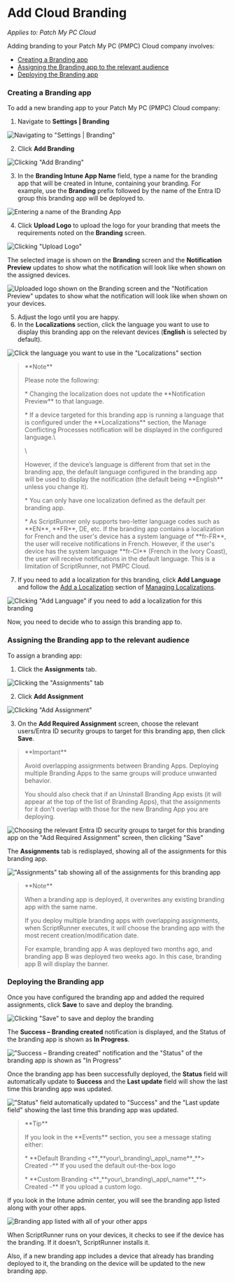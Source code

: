 # Add Cloud Branding

_Applies to: Patch My PC Cloud_

Adding branding to your Patch My PC (PMPC) Cloud company involves:

* [Creating a Branding app](add-cloud-branding.md#creating-a-branding-app)
* [Assigning the Branding app to the relevant audience](add-cloud-branding.md#assigning-the-branding-app-to-the-relevant-audience)
* [Deploying the Branding app](add-cloud-branding.md#deploying-the-branding-app)

### Creating a Branding app

To add a new branding app to your Patch My PC (PMPC) Cloud company:

1. Navigate to **Settings | Branding**

![Navigating to &#x22;Settings | Branding&#x22;](/_images/image-(2422).png "Navigating to &#x22;Settings | Branding&#x22;")

2. Click **Add Branding**

![Clicking &#x22;Add Branding&#x22;](/_images/image-(31).png "Clicking &#x22;Add Branding&#x22;")

3. In the **Branding Intune App Name** field, type a name for the branding app that will be created in Intune, containing your branding. For example, use the **Branding** prefix followed by the name of the Entra ID group this branding app will be deployed to.

![Entering a name of the Branding App](/_images/image-(2492).png "Entering a name of the Branding App")

4. Click **Upload Logo** to upload the logo for your branding that meets the requirements noted on the **Branding** screen.

![Clicking &#x22;Upload Logo&#x22;](/_images/image-(2499).png "Clicking &#x22;Upload Logo&#x22;")

The selected image is shown on the **Branding** screen and the **Notification Preview** updates to show what the notification will look like when shown on the assigned devices.

![Uploaded logo shown on the Branding screen and the &#x22;Notification Preview&#x22; updates to show what the notification will look like when shown on your devices.](/_images/image-(2494).png "Uploaded logo shown on the Branding screen and the &#x22;Notification Preview&#x22; updates to show what the notification will look like when shown on your devices.")

5. Adjust the logo until you are happy.
6. In the **Localizations** section, click the language you want to use to display this branding app on the relevant devices (**English** is selected by default).

![Click the language you want to use in the &#x22;Localizations&#x22; section](/_images/image-(2428).png "Click the language you want to use in the &#x22;Localizations&#x22; section")

<blockquote class="wp-block-quote">
<p>**Note**</p>
<p>Please note the following:</p>
<p>* Changing the localization does not update the **Notification Preview** to that language.</p>
<p>* If a device targeted for this branding app is running a language that is configured under the **Localizations** section, the Manage Conflicting Processes notification will be displayed in the configured language.\</p>
<p>\</p>
<p>However, if the device’s language is different from that set in the branding app, the default language configured in the branding app will be used to display the notification (the default being **English** unless you change it).</p>
<p>* You can only have one localization defined as the default per branding app.</p>
<p>* As ScriptRunner only supports two-letter language codes such as **EN**, **FR**, DE, etc. If the branding app contains a localization for French and the user's device has a system language of **fr-FR**, the user will receive notifications in French. However, if the user's device has the system language **fr-CI** (French in the Ivory Coast), the user will receive notifications in the default language. This is a limitation of ScriptRunner, not PMPC Cloud.</p>
</blockquote>

7. If you need to add a localization for this branding, click **Add Language** and follow the [Add a Localization](manage-localizations-in-cloud.md#add-a-localization) section of [Managing Localizations](manage-localizations-in-cloud.md).

![Clicking &#x22;Add Language&#x22; if you need to add a localization for this branding](/_images/image-(2495).png "Clicking &#x22;Add Language&#x22; if you need to add a localization for this branding")

Now, you need to decide who to assign this branding app to.

### Assigning the Branding app to the relevant audience

To assign a branding app:

1. Click the **Assignments** tab.

![Clicking the &#x22;Assignments&#x22; tab](/_images/image-(2496).png "Clicking the &#x22;Assignments&#x22; tab")

2. Click **Add Assignment**

![Clicking &#x22;Add Assignment&#x22;](/_images/image-(2418).png "Clicking &#x22;Add Assignment&#x22;")

3. On the **Add Required Assignment** screen, choose the relevant users/Entra ID security groups to target for this branding app, then click **Save**.

<blockquote class="wp-block-quote">
<p>**Important**</p>
<p>Avoid overlapping assignments between Branding Apps. Deploying multiple Branding Apps to the same groups will produce unwanted behavior.</p>
<p>You should also check that if an Uninstall Branding App exists (it will appear at the top of the list of Branding Apps), that the assignments for it don't overlap with those for the new Branding App you are deploying.</p>
</blockquote>

![Choosing the relevant Entra ID security groups to target for this branding app on the &#x22;Add Required Assignment&#x22; screen, then clicking &#x22;Save&#x22;](/_images/image-(2419).png "Choosing the relevant Entra ID security groups to target for this branding app on the &#x22;Add Required Assignment&#x22; screen, then clicking &#x22;Save&#x22;")

The **Assignments** tab is redisplayed, showing all of the assignments for this branding app.

![&#x22;Assignments&#x22; tab showing all of the assignments for this branding app](/_images/image-(2420).png "&#x22;Assignments&#x22; tab showing all of the assignments for this branding app")

<blockquote class="wp-block-quote">
<p>**Note**</p>
<p>When a branding app is deployed, it overwrites any existing branding app with the same name.</p>
<p>If you deploy multiple branding apps with overlapping assignments, when ScriptRunner executes, it will choose the branding app with the most recent creation/modification date.</p>
<p>For example, branding app A was deployed two months ago, and branding app B was deployed two weeks ago. In this case, branding app B will display the banner.</p>
</blockquote>

### Deploying the Branding app

Once you have configured the branding app and added the required assignments, click **Save** to save and deploy the branding.

![Clicking &#x22;Save&#x22; to save and deploy the branding](/_images/image-(2488).png "Clicking &#x22;Save&#x22; to save and deploy the branding")

The **Success – Branding created** notification is displayed, and the Status of the branding app is shown as **In Progress**.

![&#x22;Success – Branding created&#x22; notification and the &#x22;Status&#x22; of the branding app is shown as &#x22;In Progress&#x22;](/_images/image-(32).png "&#x22;Success – Branding created&#x22; notification and the &#x22;Status&#x22; of the branding app is shown as &#x22;In Progress&#x22;")

Once the branding app has been successfully deployed, the **Status** field will automatically update to **Success** and the **Last update** field will show the last time this branding app was updated.

![&#x22;Status&#x22; field automatically updated to &#x22;Success&#x22; and the &#x22;Last update field&#x22;  showing the last time this branding app was updated.](/_images/image-(33).png "&#x22;Status&#x22; field automatically updated to &#x22;Success&#x22; and the &#x22;Last update field&#x22;  showing the last time this branding app was updated.")

<blockquote class="wp-block-quote">
<p>**Tip**</p>
<p>If you look in the **Events** section, you see a message stating either:</p>
<p>* **Default Branding <**_**your\_branding\_app\_name**_**> Created -** If you used the default out-the-box logo</p>
<p>* **Custom Branding <**_**your\_branding\_app\_name**_**> Created -** If you upload a custom logo.</p>
</blockquote>

If you look in the Intune admin center, you will see the branding app listed along with your other apps.

![Branding app listed with all of your other apps](/_images/image-(2497).png "Branding app listed with all of your other apps")

When ScriptRunner runs on your devices, it checks to see if the device has the branding. If it doesn't, ScriptRunner installs it.

Also, if a new branding app includes a device that already has branding deployed to it, the branding on the device will be updated to the new branding app.